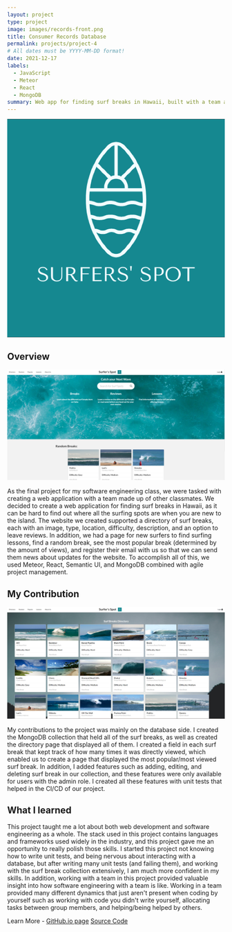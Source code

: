 ```yaml
---
layout: project
type: project
image: images/records-front.png
title: Consumer Records Database
permalink: projects/project-4
# All dates must be YYYY-MM-DD format!
date: 2021-12-17
labels:
  - JavaScript
  - Meteor
  - React
  - MongoDB
summary: Web app for finding surf breaks in Hawaii, built with a team as my final project in ICS 314.
---
```


<div class="ui medium rounded images">
  <img class="ui image" src="../images/surf.png">
</div>

## Overview
<img class="ui medium left circular floated image" src="../images/website.png">

As the final project for my software engineering class, we were tasked with creating a web application with a team made up of other classmates. We decided to create a web application for finding surf breaks in Hawaii, as it can be hard to find out where all the surfing spots are when you are new to the island. The website we created supported a directory of surf breaks, each with an image, type, location, difficulty, description, and an option to leave reviews. In addition, we had a page for new surfers to find surfing lessons, find a random break, see the most popular break (determined by the amount of views), and register their email with us so that we can send them news about updates for the website. To accomplish all of this, we used Meteor, React, Semantic UI, and MongoDB combined with agile project management.

## My Contribution

<img class="ui medium left circular floated image" src="../images/directory.png">

My contributions to the project was mainly on the database side. I created the MongoDB collection that held all of the surf breaks, as well as created the directory page that displayed all of them. I created a field in each surf break that kept track of how many times it was directly viewed, which enabled us to create a page that displayed the most popular/most viewed surf break. In addition, I added features such as adding, editing, and deleting surf break in our collection, and these features were only available for users with the admin role. I created all these features with unit tests that helped in the CI/CD of our project.

## What I learned
 
This project taught me a lot about both web development and software engineering as a whole. The stack used in this project contains languages and frameworks used widely in the industry, and this project gave me an opportunity to really polish those skills. I started this project not knowing how to write unit tests, and being nervous about interacting with a database, but after writing many unit tests (and failing them), and working with the surf break collection extensively, I am much more confident in my skills. In addition, working with a team in this project provided valuable insight into how software engineering with a team is like. Working in a team provided many different dynamics that just aren't present when coding by yourself such as working with code you didn't write yourself, allocating tasks between group members, and helping/being helped by others. 

Learn More -
[GitHub.io page](https://surfers-spot.github.io/)
[Source Code](https://github.com/surfers-spot/surfers-spot)



